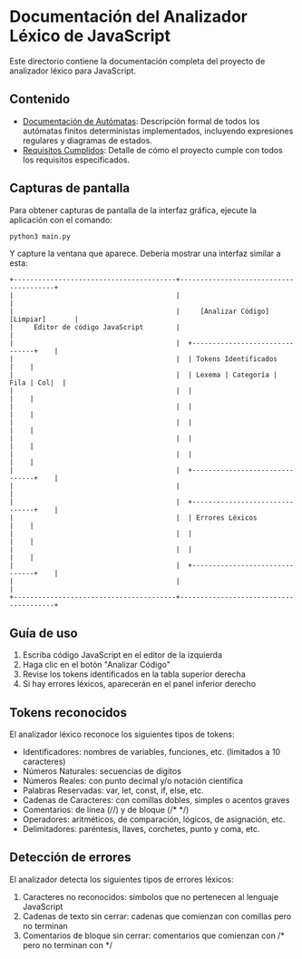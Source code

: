 # Documentación del Analizador Léxico de JavaScript

Este directorio contiene la documentación completa del proyecto de analizador léxico para JavaScript.

## Contenido

- [Documentación de Autómatas](automatas/README.md): Descripción formal de todos los autómatas finitos deterministas implementados, incluyendo expresiones regulares y diagramas de estados.
- [Requisitos Cumplidos](requisitos_cumplidos.md): Detalle de cómo el proyecto cumple con todos los requisitos especificados.

## Capturas de pantalla

Para obtener capturas de pantalla de la interfaz gráfica, ejecute la aplicación con el comando:

```bash
python3 main.py
```

Y capture la ventana que aparece. Debería mostrar una interfaz similar a esta:

```
+----------------------------------------+---------------------------------------+
|                                        |                                       |
|                                        |     [Analizar Código] [Limpiar]       |
|     Editor de código JavaScript        |                                       |
|                                        |  +-------------------------------+    |
|                                        |  | Tokens Identificados          |    |
|                                        |  | Lexema | Categoría | Fila | Col|  |
|                                        |  |                               |    |
|                                        |  |                               |    |
|                                        |  |                               |    |
|                                        |  |                               |    |
|                                        |  |                               |    |
|                                        |  +-------------------------------+    |
|                                        |                                       |
|                                        |  +-------------------------------+    |
|                                        |  | Errores Léxicos               |    |
|                                        |  |                               |    |
|                                        |  |                               |    |
|                                        |  +-------------------------------+    |
|                                        |                                       |
+----------------------------------------+---------------------------------------+
```

## Guía de uso

1. Escriba código JavaScript en el editor de la izquierda
2. Haga clic en el botón "Analizar Código"
3. Revise los tokens identificados en la tabla superior derecha
4. Si hay errores léxicos, aparecerán en el panel inferior derecho

## Tokens reconocidos

El analizador léxico reconoce los siguientes tipos de tokens:

- Identificadores: nombres de variables, funciones, etc. (limitados a 10 caracteres)
- Números Naturales: secuencias de dígitos
- Números Reales: con punto decimal y/o notación científica
- Palabras Reservadas: var, let, const, if, else, etc.
- Cadenas de Caracteres: con comillas dobles, simples o acentos graves
- Comentarios: de línea (//) y de bloque (/* */)
- Operadores: aritméticos, de comparación, lógicos, de asignación, etc.
- Delimitadores: paréntesis, llaves, corchetes, punto y coma, etc.

## Detección de errores

El analizador detecta los siguientes tipos de errores léxicos:

1. Caracteres no reconocidos: símbolos que no pertenecen al lenguaje JavaScript
2. Cadenas de texto sin cerrar: cadenas que comienzan con comillas pero no terminan
3. Comentarios de bloque sin cerrar: comentarios que comienzan con /* pero no terminan con */ 